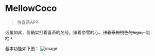 # MellowCoco
> 仿喜茶APP

话虽如此，但确实打着喜茶的名号，操着奈雪的心，~~顶着茶颜悦色的logo。~~哈哈！

基本功能如下图：
![image](https://github.com/ssuxue/MellowCoco/blob/main/Images/Dec-30-2020%2023-27-44.gif)
